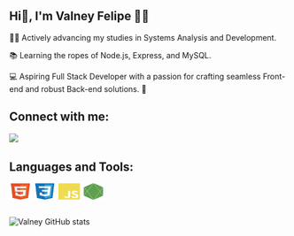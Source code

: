## Hi👋, I'm Valney Felipe 🙋‍♂️

👨‍💻 Actively advancing my studies in Systems Analysis and Development.

📚 Learning the ropes of Node.js, Express, and MySQL.

💻 Aspiring Full Stack Developer with a passion for crafting seamless Front-end and robust Back-end solutions. 🚀

## Connect with me:

<p align="left">
    <a href="https://www.linkedin.com/in/valney-felipe-5a25a8218" target="_blank"><img src="https://img.shields.io/badge/-LinkedIn-%230077B5?style=for-the-badge&logo=linkedin&logoColor=white" target="_blank"></a> 
</p>


## Languages and Tools:
<div style="display: inline_block">
    <img align="center" alt="Valney-HTML" height="30" width="40" src="https://raw.githubusercontent.com/devicons/devicon/master/icons/html5/html5-original.svg">
    <img align="center" alt="Valney-CSS" height="30" width="40" src="https://raw.githubusercontent.com/devicons/devicon/master/icons/css3/css3-original.svg">
    <img align="center" alt="Valney-Js" height="30" width="40" src="https://raw.githubusercontent.com/devicons/devicon/master/icons/javascript/javascript-plain.svg">
    <img align="center" alt="Valney-NodeJs" height="30" width="40" src="https://raw.githubusercontent.com/devicons/devicon/master/icons/nodejs/nodejs-plain.svg">
</div>
<br>


![Valney GitHub stats](https://github-readme-stats.vercel.app/api?username=ValneyFelipe&card_width=560&show_owner&count_private=true&line_height=33&show_icons=true&theme=github_dark)
